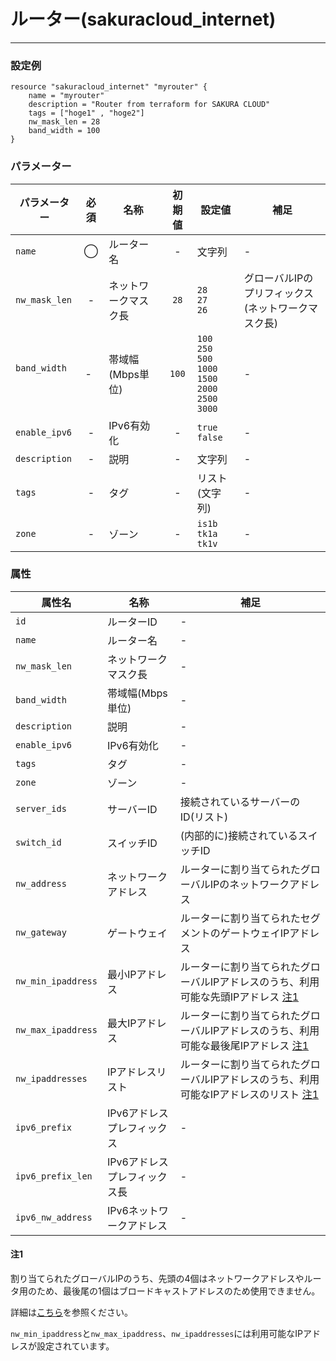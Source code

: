 # ルーター(sakuracloud_internet)

---

### 設定例

```hcl
resource "sakuracloud_internet" "myrouter" {
    name = "myrouter"
    description = "Router from terraform for SAKURA CLOUD"
    tags = ["hoge1" , "hoge2"]
    nw_mask_len = 28
    band_width = 100
}
```

### パラメーター

|パラメーター         |必須  |名称                |初期値     |設定値                    |補足                                          |
|-------------------|:---:|--------------------|:--------:|------------------------|----------------------------------------------|
| `name`            | ◯   | ルーター名           | -        | 文字列                  | - |
| `nw_mask_len`     | -   | ネットワークマスク長  | `28` | `28`<br />`27`<br />`26` | グローバルIPのプリフィックス(ネットワークマスク長) |
| `band_width`      | -   | 帯域幅(Mbps単位)  | `100` | `100`<br />`250`<br />`500`<br />`1000`<br />`1500`<br />`2000`<br />`2500`<br />`3000` | - |
| `enable_ipv6`     | -   | IPv6有効化  | - | `true`<br />`false`| - |
| `description`     | -   | 説明  | - | 文字列 | - |
| `tags`            | -   | タグ | - | リスト(文字列) | - |
| `zone`            | -   | ゾーン | - | `is1b`<br />`tk1a`<br />`tk1v` | - |

### 属性

|属性名                | 名称                    | 補足                                        |
|---------------------|------------------------|--------------------------------------------|
| `id`                | ルーターID               | -                                          |
| `name`              | ルーター名               | -                                          |
| `nw_mask_len`       | ネットワークマスク長      | -                                          |
| `band_width`        | 帯域幅(Mbps単位)         | -                                          |
| `description`       | 説明                    | -                                          |
| `enable_ipv6`       | IPv6有効化              | -                                          |
| `tags`              | タグ                    | -                                          |
| `zone`              | ゾーン                  | -                                          |
| `server_ids`         | サーバーID              | 接続されているサーバーのID(リスト)             |
| `switch_id`          | スイッチID              | (内部的に)接続されているスイッチID              |
| `nw_address`         | ネットワークアドレス      | ルーターに割り当てられたグローバルIPのネットワークアドレス |
| `nw_gateway`         | ゲートウェイ             | ルーターに割り当てられたセグメントのゲートウェイIPアドレス |
| `nw_min_ipaddress`   | 最小IPアドレス           | ルーターに割り当てられたグローバルIPアドレスのうち、利用可能な先頭IPアドレス [注1](#ルーター-sakuracloud_internet_属性_注1) |
| `nw_max_ipaddress`   | 最大IPアドレス           | ルーターに割り当てられたグローバルIPアドレスのうち、利用可能な最後尾IPアドレス [注1](#ルーター-sakuracloud_internet_属性_注1) |
| `nw_ipaddresses`     | IPアドレスリスト         | ルーターに割り当てられたグローバルIPアドレスのうち、利用可能なIPアドレスのリスト [注1](#ルーター-sakuracloud_internet_属性_注1)|
| `ipv6_prefix`        | IPv6アドレスプレフィックス| -              |
| `ipv6_prefix_len`    | IPv6アドレスプレフィックス長 | -             |
| `ipv6_nw_address`    | IPv6ネットワークアドレス     | -             |

#### 注1

割り当てられたグローバルIPのうち、先頭の4個はネットワークアドレスやルータ用のため、最後尾の1個はブロードキャストアドレスのため使用できません。

詳細は[こちら](http://cloud-news.sakura.ad.jp/faq_top/faq/#H004)を参照ください。

`nw_min_ipaddress`と`nw_max_ipaddress`、`nw_ipaddresses`には利用可能なIPアドレスが設定されています。
